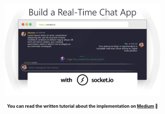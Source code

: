<h1 align="center">
    <img src="hero.jpg" alt="Real-Time Chat App with Socket.IO" />
</h1>
<h4 align="center">You can read the written tutorial about the implementation on <strong><a href="https://medium.com/weekly-webtips/how-to-make-a-real-time-chat-app-with-socket-io-cf0cae4bc8f2">Medium</a></strong> 💬</h4>
